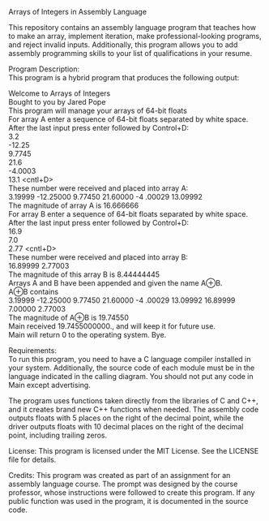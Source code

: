 Arrays of Integers in Assembly Language

This repository contains an assembly language program that teaches how to make an array, implement iteration, make professional-looking programs, and reject invalid inputs. Additionally, this program allows you to add assembly programming skills to your list of qualifications in your resume.

Program Description:<br>
This program is a hybrid program that produces the following output:

Welcome to Arrays of Integers<br>
Bought to you by Jared Pope<br>
This program will manage your arrays of 64-bit floats<br>
For array A enter a sequence of 64-bit floats separated by white space.<br>
After the last input press enter followed by Control+D:<br>
3.2<br>
-12.25<br>
9.7745<br>
21.6<br>
-4.0003<br>
13.1 <enter> <cntl+D><br>
These number were received and placed into array A:<br>
3.19999 -12.25000 9.77450 21.60000 -4 .00029 13.09992<br>
The magnitude of array A is 16.666666<br>
For array B enter a sequence of 64-bit floats separated by white space.<br>
After the last input press enter followed by Control+D:<br>
16.9<br>
7.0<br>
2.77 <enter> <cntl+D><br>
These number were received and placed into array B:<br>
16.89999 2.77003<br>
The magnitude of this array B is 8.44444445<br>
Arrays A and B have been appended and given the name A⊕B.<br>
A⊕B contains<br>
3.19999 -12.25000 9.77450 21.60000 -4 .00029 13.09992 16.89999 7.00000 2.77003<br>
The magnitude of A⊕B is 19.74550<br>
Main received 19.7455000000., and will keep it for future use.<br>
Main will return 0 to the operating system. Bye.<br>

Requirements:<br>
To run this program, you need to have a C language compiler installed in your system. Additionally, the source code of each module must be in the language indicated in the calling diagram. You should not put any code in Main except advertising.

The program uses functions taken directly from the libraries of C and C++, and it creates brand new C++ functions when needed. The assembly code outputs floats with 5 places on the right of the decimal point, while the driver outputs floats with 10 decimal places on the right of the decimal point, including trailing zeros.

License:
This program is licensed under the MIT License. See the LICENSE file for details.

Credits:
This program was created as part of an assignment for an assembly language course. The prompt was designed by the course professor, whose instructions were followed to create this program. If any public function was used in the program, it is documented in the source code.
